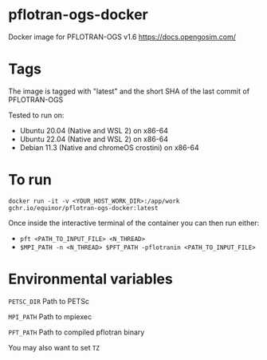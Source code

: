 # pflotran-ogs-docker
Docker image for PFLOTRAN-OGS v1.6
https://docs.opengosim.com/

# Tags
The image is tagged with "latest" and the short SHA of the last commit of PFLOTRAN-OGS

Tested to run on:
- Ubuntu 20.04 (Native and WSL 2) on x86-64
- Ubuntu 22.04 (Native and WSL 2) on x86-64
- Debian 11.3 (Native and chromeOS crostini) on x86-64

# To run

`docker run -it -v <YOUR_HOST_WORK_DIR>:/app/work gchr.io/equinor/pflotran-ogs-docker:latest `

Once inside the interactive terminal of the container you can then run either:
- `pft <PATH_TO_INPUT_FILE> <N_THREAD>`
- `$MPI_PATH -n <N_THREAD> $PFT_PATH -pflotranin <PATH_TO_INPUT_FILE>`

# Environmental variables

`PETSC_DIR` Path to PETSc

`MPI_PATH` Path to mpiexec

`PFT_PATH` Path to compiled pflotran binary

You may also want to set `TZ`
